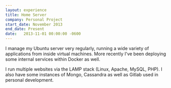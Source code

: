 ```yaml
---
layout: experience
title: Home Server
company: Personal Project
start_date: November 2013
end_date: Present
date:   2013-11-01 00:00:00 -0600
---
```

I manage my Ubuntu server very regularly, running a wide variety of applications from inside virtual machines. More recently I've been deploying some internal services within Docker as well.

I run multiple websites via the LAMP stack (Linux, Apache, MySQL, PHP). I also have some instances of Mongo, Cassandra as well as Gitlab used in personal development.
